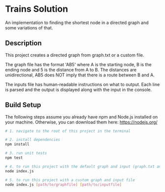 # Trains Solution

An implementation to finding the shortest node in a directed graph and some variations of that. 

## Description

This project creates a directed graph from graph.txt or a custom file. 

The graph file has the format 'AB5' where A is the starting node, B is the ending node and 5 is the distance from A to B. The distances are unidirectional, AB5 does NOT imply that there is a route between B and A. 

The inputs file has human-readable instructions on what to output. Each line is parsed and the output is displayed along with the input in the console. 

## Build Setup

The following steps assume you already have npm and Node.js installed on your machine. Otherwise, you can download them here: https://nodejs.org/

``` bash
# 1. navigate to the root of this project in the terminal

# 2. install dependencies
npm install

# 3. run unit tests
npm test

# 4. to run this project with the default graph and input (graph.txt and input.txt)
node index.js

# 5. to run this project with a custom graph and input file
node index.js [path/to/graphfile] [path/to/inputfile]
